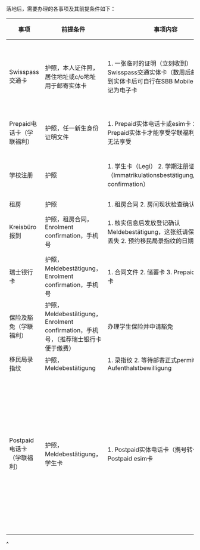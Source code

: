 落地后，需要办理的各事项及其前提条件如下：

| 事项                | 前提条件                                                         | 事项内容                                                                                     | 推荐办理时间                                                                                                               |
| ----------------- | ------------------------------------------------------------ | ---------------------------------------------------------------------------------------- | -------------------------------------------------------------------------------------------------------------------- |
| Swisspass交通卡      | 护照，本人证件照，居住地址或c/o地址用于邮寄实体卡                                   | 1. 一张临时的证明（立刻收到）&#xA;2\. 一张Swisspass交通实体卡（数周后邮寄）&#xA;3\. 收到实体卡后可自行在SBB Mobile App上登记为电子卡 | 入境落地后可立刻办理，便于乘坐交通。否则每次出行都需要单独买票，费用很高                                                                                 |
| Prepaid电话卡（学联福利）  | 护照，任一新生身份证明文件                                                | 1. Prepaid实体电话卡或esim卡&#xA;2\. 只有Prepaid实体卡才能享受学联福利，esim卡无法享受                             | 可根据落地时间提前在小程序预约办卡时间                                                                                                  |
| 学校注册              | 护照                                                           | 1. 学生卡（Legi）&#xA;2\. 学期注册证明（Immatrikulationsbestätigung/Enrolment confirmation）          | 落地后尽快办理，请注意查看学校窗口的开放时间                                                                                               |
| 租房                | 护照                                                           | 1. 租房合同&#xA;2\. 房间现状检查确认清单                                                               | 找到房后                                                                                                                 |
| Kreisbüro报到       | 护照，租房合同，Enrolment confirmation，手机号                           | 1. 核实信息后发放登记确认 Meldebestätigung，这张纸请保存好避免丢失&#xA;2\. 预约移民局录指纹的日期和时间                       | 拿到Enrolment confirmation和租房合同后                                                                                       |
| 瑞士银行卡             | 护照，Meldebestätigung，Enrolment confirmation，手机号               | 1. 合同文件&#xA;2\. 储蓄卡&#xA;3\. Prepaid卡或信用卡                                                 | 完成学校注册+租房+Kreisbüro报到后                                                                                               |
| 保险及豁免（学联福利）       | 护照，Meldebestätigung，Enrolment confirmation，手机号，（推荐瑞士银行卡便于缴费） | 办理学生保险并申请豁免                                                                              | 完成学校注册+租房+Kreisbüro报到后+（银行卡办理后）                                                                                      |
| 移民局录指纹            | 护照，Meldebestätigung                                          | 1. 录指纹&#xA;2\. 等待邮寄正式permit / Aufenthalstbewilligung                                     | 严格遵守预约时间前往                                                                                                           |
| Postpaid电话卡（学联福利） | 护照，Meldebestätigung，学生卡                                      | 1. Postpaid实体电话卡（携号转卡）&#xA;2\. 或Postpaid esim卡                                           | 如果办理了Prepaid卡，最早在办理 Prepaid 30天后可携号转卡，30天内可以办Postpaid卡但无法使用原号码；&#xA;&#xA;或之前先用自己的流量支撑一段时间，在Kreisbüro报到后直接来办理Postpaid |

^
